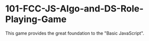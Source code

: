 # 101-FCC-JS-Algo-and-DS-Role-Playing-Game

This game provides the great foundation to the "Basic JavaScript".
